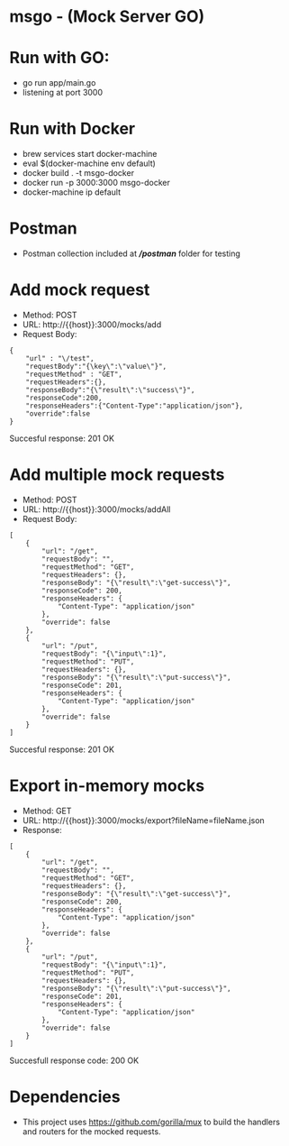# msgo - (Mock Server GO)

# Run with GO:
- go run app/main.go
- listening at port 3000

# Run with Docker
- brew services start docker-machine
- eval $(docker-machine env default)
- docker build . -t msgo-docker
- docker run -p 3000:3000 msgo-docker
- docker-machine ip default 

# Postman
- Postman collection included at ***/postman*** folder for testing

# Add mock request
- Method: POST
- URL: http://{{host}}:3000/mocks/add
- Request Body:
```
{
    "url" : "\/test", 
    "requestBody":"{\key\":\"value\"}",
    "requestMethod" : "GET",
    "requestHeaders":{},
    "responseBody":"{\"result\":\"success\"}",
    "responseCode":200,
    "responseHeaders":{"Content-Type":"application/json"},
    "override":false
}
```

Succesful response: 201 OK

# Add multiple mock requests
- Method: POST
- URL: http://{{host}}:3000/mocks/addAll
- Request Body:
```
[
    {
        "url": "/get",
        "requestBody": "",
        "requestMethod": "GET",
        "requestHeaders": {},
        "responseBody": "{\"result\":\"get-success\"}",
        "responseCode": 200,
        "responseHeaders": {
            "Content-Type": "application/json"
        },
        "override": false
    },
    {
        "url": "/put",
        "requestBody": "{\"input\":1}",
        "requestMethod": "PUT",
        "requestHeaders": {},
        "responseBody": "{\"result\":\"put-success\"}",
        "responseCode": 201,
        "responseHeaders": {
            "Content-Type": "application/json"
        },
        "override": false
    }
]
```

Succesful response: 201 OK

# Export in-memory mocks
- Method: GET
- URL: http://{{host}}:3000/mocks/export?fileName=fileName.json
- Response:
```
[
    {
        "url": "/get",
        "requestBody": "",
        "requestMethod": "GET",
        "requestHeaders": {},
        "responseBody": "{\"result\":\"get-success\"}",
        "responseCode": 200,
        "responseHeaders": {
            "Content-Type": "application/json"
        },
        "override": false
    },
    {
        "url": "/put",
        "requestBody": "{\"input\":1}",
        "requestMethod": "PUT",
        "requestHeaders": {},
        "responseBody": "{\"result\":\"put-success\"}",
        "responseCode": 201,
        "responseHeaders": {
            "Content-Type": "application/json"
        },
        "override": false
    }
]
```

Succesfull response code: 200 OK

# Dependencies
- This project uses https://github.com/gorilla/mux to build the handlers and routers for the mocked requests.
